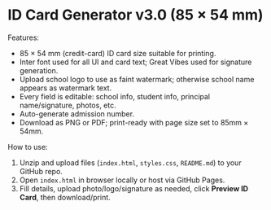 # ID Card Generator v3.0 (85 × 54 mm)

Features:
- 85 × 54 mm (credit-card) ID card size suitable for printing.
- Inter font used for all UI and card text; Great Vibes used for signature generation.
- Upload school logo to use as faint watermark; otherwise school name appears as watermark text.
- Every field is editable: school info, student info, principal name/signature, photos, etc.
- Auto-generate admission number.
- Download as PNG or PDF; print-ready with page size set to 85mm × 54mm.

How to use:
1. Unzip and upload files (`index.html`, `styles.css`, `README.md`) to your GitHub repo.
2. Open `index.html` in browser locally or host via GitHub Pages.
3. Fill details, upload photo/logo/signature as needed, click **Preview ID Card**, then download/print.

